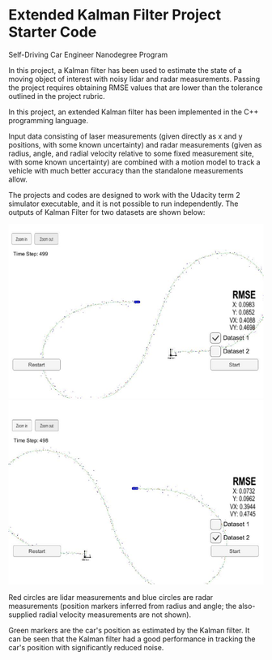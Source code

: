 # Extended Kalman Filter Project Starter Code
Self-Driving Car Engineer Nanodegree Program

In this project, a Kalman filter has been used to estimate the state of a moving object of interest with noisy lidar and radar measurements. Passing the project requires obtaining RMSE values that are lower than the tolerance outlined in the project rubric. 

In this project, an extended Kalman filter has been implemented in the C++ programming language. 

Input data consisting of laser measurements (given directly as x and y positions, with some known uncertainty) and radar measurements (given as radius, angle, and radial velocity relative to some fixed measurement site, with some known uncertainty) are combined with a motion model to track a vehicle with much better accuracy than the standalone measurements allow.

The projects and codes are designed to work with the Udacity term 2 simulator executable, and it is not possible to run independently.
The outputs of Kalman Filter for two datasets are shown below:  

[//]: # (Image References) 
![Result of first dataset](./Result/Capture_dataset1.JPG)
![Result of second dataset](./Result/Capture_dataset2.JPG)

Red circles are lidar measurements and blue circles are radar measurements (position markers inferred from radius and angle; the also-supplied radial velocity measurements are not shown).

Green markers are the car's position as estimated by the Kalman filter. It can be seen that the Kalman filter had a good performance in tracking the car's position with significantly reduced noise.
